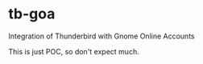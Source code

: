 # tb-goa
Integration of Thunderbird with Gnome Online Accounts

This is just POC, so don't expect much.
